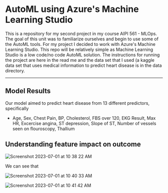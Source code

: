 # AutoML using Azure's Machine Learning Studio
This is a repository for my second project in my course AIPI 561 - MLOps. The goal of this unit was to familiarize ourselves and begin to use some of the AutoML tools. 
For my project I decided to work with Azure's Machine Learning Studio. This repo will be relatively simple as Machine Learning Studio is a low code/no code AutoML solution. 
The instructions for running the project are here in the read me and the data set that I used (a kaggle data set that uses medical information to predict heart disease is in the 
data directory. 

---

## Model Results 
Our model aimed to predict heart disease from 13 different predictors, specifically
- Age, Sex, Chest Pain, BP, Cholesterol, FBS over 120, EKG Result, Max HR, Excercise angina, ST depression, Slope of ST, Number of vessels seen on flouroscopy, Thallium

## Understanding feature impact on outcome
![Screenshot 2023-07-01 at 10 38 22 AM](https://github.com/BrunoValan/MLOPS_AutoML/assets/110431113/d407ec51-3754-415f-b537-b496fa831c6d)

We can see that 

![Screenshot 2023-07-01 at 10 40 33 AM](https://github.com/BrunoValan/MLOPS_AutoML/assets/110431113/1a71cdf8-f454-464b-b16c-7c9a2073adae)


![Screenshot 2023-07-01 at 10 41 42 AM](https://github.com/BrunoValan/MLOPS_AutoML/assets/110431113/0549ca98-d456-4f3b-8225-73597b95bc65)
